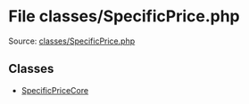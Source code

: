 File classes/SpecificPrice.php
=========

Source: [classes/SpecificPrice.php](https://github.com/PrestaShop/PrestaShop/blob/1.6.1.3/classes/SpecificPrice.php)


Classes
-------

* [SpecificPriceCore](class.SpecificPriceCore.md)

